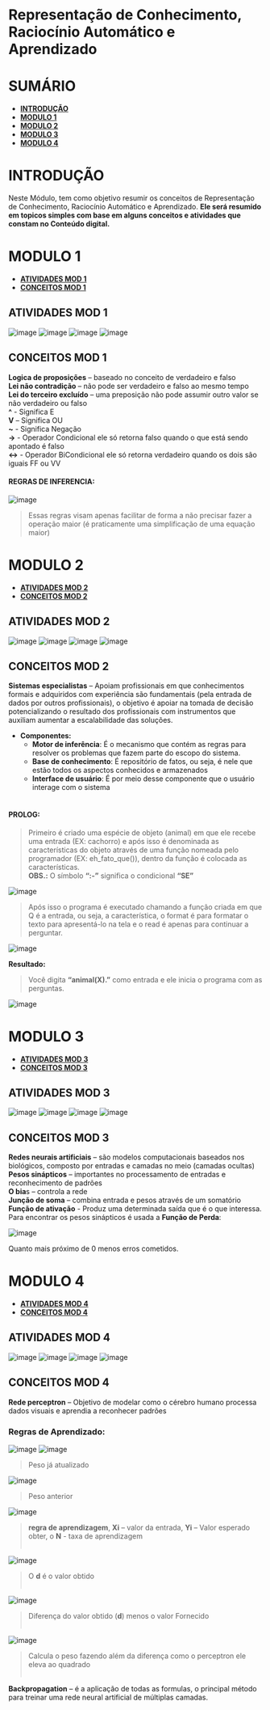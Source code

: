 # Representação de Conhecimento, Raciocínio Automático e Aprendizado

# SUMÁRIO

- **[INTRODUÇÃO](#introdução)**
- **[MODULO 1](#modulo-1)**
- **[MODULO 2](#modulo-2)**
- **[MODULO 3](#modulo-3)**
- **[MODULO 4](#modulo-4)**


# INTRODUÇÃO
Neste Módulo, tem como objetivo resumir os conceitos de Representação de Conhecimento, Raciocínio Automático e Aprendizado.
**Ele será resumido em topicos simples com base em alguns conceitos e atividades que constam no Conteúdo digital.**

# MODULO 1
- **[ATIVIDADES MOD 1](#atividades-mod-1)**
- **[CONCEITOS MOD 1](#conceitos-mod-1)**

## ATIVIDADES MOD 1
![image](https://user-images.githubusercontent.com/100146657/164537915-91a722a3-a36b-4231-9671-22c14859cf26.png)
![image](https://user-images.githubusercontent.com/100146657/164537923-3ec051ba-dde4-4bcc-8784-cf815181013c.png)
![image](https://user-images.githubusercontent.com/100146657/164537933-b0f67a9f-94cb-4b76-8a4e-a4c730e84900.png)
![image](https://user-images.githubusercontent.com/100146657/164537934-ec8c8265-0f3c-427a-9d09-b02d898dcea0.png)


## CONCEITOS MOD 1
**Logica de proposições** – baseado no conceito de verdadeiro e falso<br>
**Lei não contradição** – não pode ser verdadeiro e falso ao mesmo tempo<br>
**Lei do terceiro excluído** – uma preposição não pode assumir outro valor se não verdadeiro ou falso<br>
**^** - Significa E<br>
**V** – Significa OU<br>
**~** - Significa Negação<br>
**->** - Operador Condicional ele só retorna falso quando o que está sendo apontado é falso<br>
**<->** - Operador BiCondicional ele só retorna verdadeiro quando os dois são iguais FF ou VV<br>

#### REGRAS DE INFERENCIA:
![image](https://user-images.githubusercontent.com/100146657/164537990-b10ad0d1-ae79-42e0-a06b-27fd9c80a12d.png)
> Essas regras visam apenas facilitar de forma a não precisar fazer a operação maior (é praticamente uma simplificação de uma equação maior)


# MODULO 2
- **[ATIVIDADES MOD 2](#atividades-mod-2)**
- **[CONCEITOS MOD 2](#conceitos-mod-2)**

## ATIVIDADES MOD 2
![image](https://user-images.githubusercontent.com/100146657/164538297-2013c544-bebf-46f1-8a5f-2e23cf322f65.png)
![image](https://user-images.githubusercontent.com/100146657/164538304-27d1322e-b14e-407e-8a5e-b0fb361e2d67.png)
![image](https://user-images.githubusercontent.com/100146657/164538310-31da1eda-e8ea-4082-8787-ad27d3cdf2a5.png)
![image](https://user-images.githubusercontent.com/100146657/164538317-1a2ae9a9-eea3-471d-b7ef-378a8a514127.png)


## CONCEITOS MOD 2

**Sistemas especialistas** – Apoiam profissionais em que conhecimentos formais e adquiridos com experiência são fundamentais (pela entrada de dados por outros profissionais), o objetivo é apoiar na tomada de decisão potencializando o resultado dos profissionais com instrumentos que auxiliam aumentar a escalabilidade das soluções.
- **Componentes:**
   - **Motor de inferência**: É o mecanismo que contém as regras para resolver os problemas que fazem parte do escopo do sistema.
   - **Base de conhecimento**: É repositório de fatos, ou seja, é nele que estão todos os aspectos conhecidos e armazenados
   - **Interface de usuário**: É por meio desse componente que o usuário interage com o sistema
<br><br>

#### PROLOG:
> Primeiro é criado uma espécie de objeto (animal) em que ele recebe uma entrada (EX: cachorro) e após isso é denominada as características do objeto através de uma função nomeada pelo programador (EX: eh_fato_que()),  dentro da função é colocada as características.<br>
> **OBS.:** O símbolo **“:-”** significa o condicional **“SE”**

![image](https://user-images.githubusercontent.com/100146657/164539260-fefe2253-e627-4a1d-929f-1707077d1e5a.png)

> Após isso o programa é executado chamando a função criada em que Q é a entrada, ou seja, a característica, o format é para formatar o texto para apresentá-lo na tela e o read é apenas para continuar a perguntar.

![image](https://user-images.githubusercontent.com/100146657/164539352-ec27bdb9-bfcf-4301-8d6c-7fae28e8f8dd.png)

**Resultado:**
> Você digita **“animal(X).”**  como entrada e ele inicia o programa com as perguntas.

![image](https://user-images.githubusercontent.com/100146657/164539764-a8a07458-8f78-45da-b10e-42e2537cd3fe.png)

# MODULO 3
- **[ATIVIDADES MOD 3](#atividades-mod-3)**
- **[CONCEITOS MOD 3](#conceitos-mod-3)**

## ATIVIDADES MOD 3
![image](https://user-images.githubusercontent.com/100146657/164539986-730ae08e-f816-4962-a4a4-c4b7a9535cdd.png)
![image](https://user-images.githubusercontent.com/100146657/164539996-e7b582ca-38bf-4af4-adde-4ad5fdd606a3.png)
![image](https://user-images.githubusercontent.com/100146657/164540005-551331bb-22bb-4162-9618-54d5e171374b.png)
![image](https://user-images.githubusercontent.com/100146657/164540020-d5f0380c-206a-47fc-a274-a48122a24b99.png)


## CONCEITOS MOD 3
**Redes neurais artificiais** – são modelos computacionais baseados nos biológicos, composto por entradas e camadas no meio (camadas ocultas)<br>
**Pesos sinápticos** – importantes no processamento de entradas e reconhecimento de padrões <br>
**O bia**s – controla a rede <br>
**Junção de soma** – combina entrada e pesos através de um somatório <br>
**Função de ativação** - Produz uma determinada saída que é o que interessa.<br>
Para encontrar os pesos sinápticos é usada a **Função de Perda**:

![image](https://user-images.githubusercontent.com/100146657/164540125-a43ae6eb-e506-4771-9545-03524fa1b442.png)

Quanto mais próximo de 0 menos erros cometidos.


# MODULO 4
- **[ATIVIDADES MOD 4](#atividades-mod-4)**
- **[CONCEITOS MOD 4](#conceitos-mod-4)**

## ATIVIDADES MOD 4
![image](https://user-images.githubusercontent.com/100146657/164540318-ed8ce864-942d-413b-b676-00dbbf047fe8.png)
![image](https://user-images.githubusercontent.com/100146657/164540330-3fab40da-2c00-4d79-a19c-68ad8398105b.png)
![image](https://user-images.githubusercontent.com/100146657/164540335-cafdbc9a-ec8a-4117-9265-2948801a3254.png)
![image](https://user-images.githubusercontent.com/100146657/164540341-55a6bed0-b1c2-44d9-bf72-70bb886b82a7.png)

## CONCEITOS MOD 4
**Rede perceptron** – Objetivo de modelar como o cérebro humano processa dados visuais e aprendia a reconhecer padrões

### Regras de Aprendizado:
![image](https://user-images.githubusercontent.com/100146657/164540399-3893ccb5-a722-4428-a031-748b7be8b95c.png)
![image](https://user-images.githubusercontent.com/100146657/164540413-0632b0f5-98a8-4d17-a47b-7bd8bd3568ae.png)

> Peso já atualizado

![image](https://user-images.githubusercontent.com/100146657/164540451-58c56d22-0eba-4c84-b54c-5459aec2f3f5.png)

> Peso anterior

![image](https://user-images.githubusercontent.com/100146657/164540490-dd82967b-7de6-4c7b-9109-ff970ed62669.png)

> **regra de aprendizagem**, **Xi** – valor da entrada, **Yi** – Valor esperado obter, o **N** - taxa de aprendizagem<br><br>


![image](https://user-images.githubusercontent.com/100146657/164540684-69e3635a-11a9-4a83-9414-ec4243dddee6.png)

> O **d** é o valor obtido<br><br>

![image](https://user-images.githubusercontent.com/100146657/164540787-a0064b0e-6252-4808-9435-853579112854.png)

> Diferença do valor obtido (**d**) menos o valor Fornecido<br><br>

![image](https://user-images.githubusercontent.com/100146657/164540878-c510b2c2-d3a8-4d4b-81ca-30f3c3c2cf43.png)

> Calcula o peso fazendo além da diferença como o perceptron ele eleva ao quadrado<br><br>

**Backpropagation** – é a aplicação de todas as formulas, o principal método para treinar uma rede neural artificial de múltiplas camadas.







